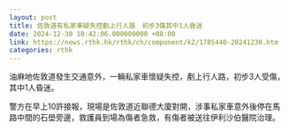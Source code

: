 ```yaml
---
layout: post
title: 佐敦道有私家車疑失控剷上行人路　初步3傷其中1人昏迷
date: 2024-12-30 10:42:06.000000000 +08:00
link: https://news.rthk.hk/rthk/ch/component/k2/1785440-20241230.htm
categories: rthk
---
```


油麻地佐敦道發生交通意外，一輛私家車懷疑失控，剷上行人路，初步3人受傷，其中1人昏迷。

警方在早上10許接報，現場是佐敦道近聯德大廈對開，涉事私家車意外後停在馬路中間的石壆旁邊，救護員到場為傷者急救，有傷者被送往伊利沙伯醫院治理。
